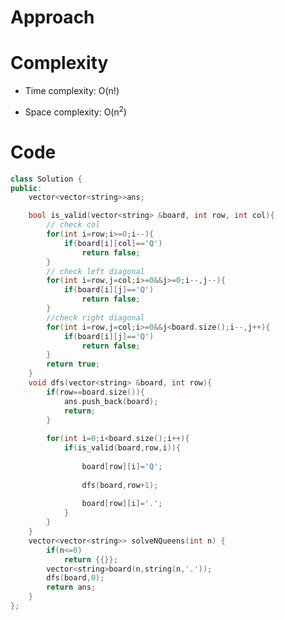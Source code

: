 # Approach
<!-- Describe your approach to solving the problem. -->

# Complexity
- Time complexity: O(n!)
<!-- Add your time complexity here, e.g. $$O(n)$$ -->

- Space complexity: O(n<sup>2</sup>)
<!-- Add your space complexity here, e.g. $$O(n)$$ -->

# Code
```cpp []
class Solution {
public:
    vector<vector<string>>ans;

    bool is_valid(vector<string> &board, int row, int col){
        // check col
        for(int i=row;i>=0;i--){
            if(board[i][col]=='Q') 
                return false;
        }
        // check left diagonal
        for(int i=row,j=col;i>=0&&j>=0;i--,j--){
            if(board[i][j]=='Q') 
                return false;
        }
        //check right diagonal
        for(int i=row,j=col;i>=0&&j<board.size();i--,j++){
            if(board[i][j]=='Q') 
                return false;
        }
        return true;
    }
    void dfs(vector<string> &board, int row){
        if(row==board.size()){
            ans.push_back(board);
            return;
        }
        
        for(int i=0;i<board.size();i++){
            if(is_valid(board,row,i)){
                
                board[row][i]='Q';
                
                dfs(board,row+1);
                
                board[row][i]='.';
            }
        }
    }
    vector<vector<string>> solveNQueens(int n) {
        if(n<=0)
            return {{}};
        vector<string>board(n,string(n,'.'));
        dfs(board,0);
        return ans;
    }
};
```

